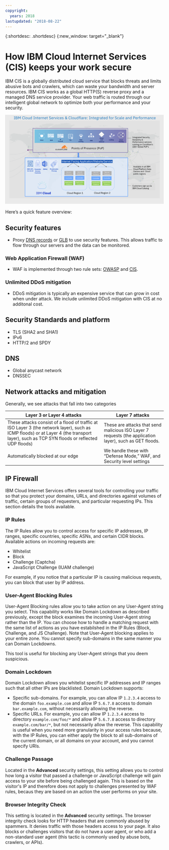 ```yaml
---
copyright:
  years: 2018
lastupdated: "2018-08-22"
---
```


{:shortdesc: .shortdesc}
{:new_window: target="_blank"}

# How IBM Cloud Internet Services (CIS) keeps your work secure

IBM CIS is a globally distributed cloud service that blocks threats and limits abusive bots and crawlers, which can waste your bandwidth and server resources. IBM CIS works as a global HTTP(S) reverse proxy and a managed DNS service provider. Your web traffic is routed through our intelligent global network to optimize both your performance and your security.

![security-graphic.png](images/security-graphic.png)

Here’s a quick feature overview:

## Security features
 * Proxy [DNS records](dns-concepts.html#proxying-dns-records) or [GLB](glb.html) to use security features. This allows traffic to flow through our servers and the data can be monitored.
### Web Application Firewall (WAF)
 * WAF is implemented through two rule sets: [OWASP](waf-owasp-ruleset.html) and [CIS](waf-cis-ruleset.html).
### Unlimited DDoS mitigation
 * DDoS mitigation is typically an expensive service that can grow in cost when under attack. We include unlimited DDoS mitigation with CIS at no additonal cost.

## Security Standards and platform

 * TLS (SHA2 and SHA1)
 * IPv6
 * HTTP/2 and SPDY

## DNS

 * Global anycast network
 * DNSSEC

## Network attacks and mitigation

Generally, we see attacks that fall into two categories

| Layer 3 or Layer 4 attacks | Layer 7 attacks |
|------------------------------|-----------------|
|These attacks consist of a flood of traffic at ISO Layer 3 (the network layer), such as ICMP floods) or at Layer 4 (the transport layer), such as TCP SYN floods or reflected UDP floods) |These are attacks that send malicious ISO Layer 7 requests (the application layer), such as GET floods.  |
| Automatically blocked at our edge | We handle these with “Defense Mode,” WAF, and Security level settings |

## IP Firewall

IBM Cloud Internet Services offers several tools for controlling your traffic so that you protect your domains, URLs, and directories against volumes of traffic, certain groups of requesters, and particular requesting IPs. This section details the tools available.

### IP Rules
The IP Rules allow you to control access for specific IP addresses, IP ranges, specific countries, specific ASNs, and certain CIDR blocks. Available actions on incoming requests are:
  * Whitelist 
  * Block 
  * Challenge (Captcha) 
  * JavaScript Challenge (IUAM challenge)

For example, if you notice that a particular IP is causing malicious requests, you can block that user by IP address.

### User-Agent Blocking Rules
User-Agent Blocking rules allow you to take action on any User-Agent string you select. This capability works like Domain Lockdown as described previously, except the block examines the incoming User-Agent string rather than the IP. You can choose how to handle a matching request with the same list of actions as you have estabilshed in the IP Rules (Block, Challenge, and JS Challenge). Note that User-Agent blocking applies to your entire zone. You cannot specify sub-domains in the same manner you can Domain Lockdowns.

This tool is useful for blocking any User-Agent strings that you deem suspicious. 

### Domain Lockdown
Domain Lockdown allows you whitelist specific IP addresses and IP ranges such that all other IPs are blacklisted. Domain Lockdown supports:

  * Specific sub-domains. For example, you can allow IP `1.2.3.4` access to the domain `foo.example.com` and allow IP `5.6.7.8` access to domain `bar.example.com`, without necessarily allowing the reverse.
  * Specific URLs. For example, you can allow IP `1.2.3.4` access to directory `example.com/foo/*` and allow IP `5.6.7.8`  access to directory `example.com/bar/*`, but not necessarily allow the reverse.
This capability is useful when you need more granularity in your access rules because, with the IP Rules, you can either apply the block to all sub-domains of the current domain, or all domains on your account, and you cannot specify URIs.

### Challenge Passage
Located in the **Advanced** security settings, this setting allows you to control how long a visitor that passed a challenge or JavaScript challenge will gain access to your site before being challenged again. This is based on the visitor's IP and therefore does not apply to challenges presented by WAF rules, becaus they are based on an action the user performs on your site.

### Browser Integrity Check
This setting is located in the **Advanced** security settings. The browser integrity check looks for HTTP headers that are commonly abused by spammers. It denies traffic with those headers access to your page. It also blocks or challenges visitors that do not have a user agent, or who add a non-standard user agent (this tactic is commonly used by abuse bots, crawlers, or APIs).
